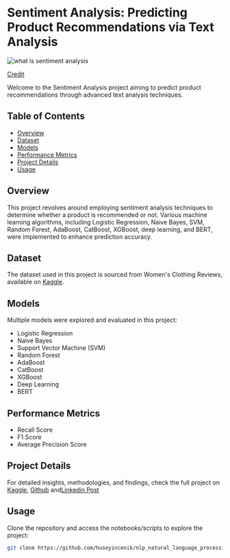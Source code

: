 # Sentiment Analysis: Predicting Product Recommendations via Text Analysis

![what is sentiment analysis](https://github.com/huseyincenik/nlp_natural_language_processing/assets/127469334/52e9b5df-f102-429e-b959-846aab5d86eb)

[Credit](https://www.google.com/url?sa=i&url=https%3A%2F%2Fblog.hubspot.com%2Fservice%2Fsentiment-analysis-tools&psig=AOvVaw3FwQ7R-Rw0QzYiK-Qfbf-l&ust=1702328019610000&source=images&cd=vfe&opi=89978449&ved=0CBIQjRxqFwoTCKCZyJzghYMDFQAAAAAdAAAAABAH)

Welcome to the Sentiment Analysis project aiming to predict product recommendations through advanced text analysis techniques.

## Table of Contents
- [Overview](#overview)
- [Dataset](#dataset)
- [Models](#models)
- [Performance Metrics](#performance-metrics)
- [Project Details](#project-details)
- [Usage](#usage)

## Overview
This project revolves around employing sentiment analysis techniques to determine whether a product is recommended or not. Various machine learning algorithms, including Logistic Regression, Naive Bayes, SVM, Random Forest, AdaBoost, CatBoost, XGBoost, deep learning, and BERT, were implemented to enhance prediction accuracy.

## Dataset
The dataset used in this project is sourced from Women's Clothing Reviews, available on [Kaggle](https://www.kaggle.com/nicapotato/womens-ecommerce-clothing-reviews).

## Models
Multiple models were explored and evaluated in this project:
- Logistic Regression
- Naive Bayes
- Support Vector Machine (SVM)
- Random Forest
- AdaBoost
- CatBoost
- XGBoost
- Deep Learning
- BERT

## Performance Metrics
- Recall Score
- F1 Score
- Average Precision Score

## Project Details
For detailed insights, methodologies, and findings, check the full project on [Kaggle](https://www.kaggle.com/huseyincenik/sentiment-analysis-predicting-product-recommends), [Github](https://github.com/huseyincenik/nlp_natural_language_processing/tree/main/sentiment_analysis_predicting_product_recommendations_via_text_analysis) and[Linkedin Post](https://www.linkedin.com/feed/update/urn:li:activity:7140288475634843648/)
## Usage
Clone the repository and access the notebooks/scripts to explore the project:
```bash
git clone https://github.com/huseyincenik/nlp_natural_language_processing.git
